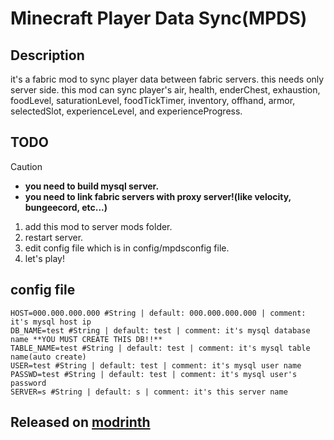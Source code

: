 # Minecraft Player Data Sync(MPDS)
## Description
it's a fabric mod to sync player data between fabric servers. this needs only server side. this mod can sync player's air, health, enderChest, exhaustion, foodLevel, saturationLevel, foodTickTimer, inventory, offhand, armor, selectedSlot, experienceLevel, and experienceProgress. 
## TODO
> [!CAUTION]
> - **you need to build mysql server.**
> - **you need to link fabric servers with proxy server!(like velocity, bungeecord, etc...)**
1. add this mod to server mods folder.
1. restart server.
1. edit config file which is in config/mpdsconfig file.
1. let's play!
## config file
```
HOST=000.000.000.000 #String | default: 000.000.000.000 | comment: it's mysql host ip
DB_NAME=test #String | default: test | comment: it's mysql database name **YOU MUST CREATE THIS DB!!**
TABLE_NAME=test #String | default: test | comment: it's mysql table name(auto create)
USER=test #String | default: test | comment: it's mysql user name
PASSWD=test #String | default: test | comment: it's mysql user's password
SERVER=s #String | default: s | comment: it's this server name
```
## Released on [modrinth](https://modrinth.com/mod/mpds/)
